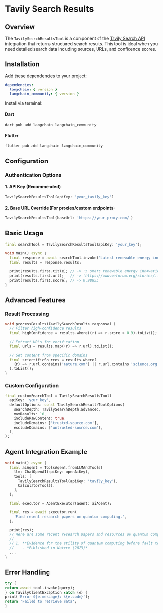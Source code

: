 # Tavily Search Results

## Overview
The `TavilySearchResultsTool` is a component of the [Tavily Search API](https://tavily.com) integration that returns structured search results. This tool is ideal when you need detailed search data including sources, URLs, and confidence scores.

## Installation

Add these dependencies to your project:
```yaml
dependencies:
  langchain: { version }
  langchain_community: { version }
```  

Install via terminal:

#### Dart
```bash
dart pub add langchain langchain_community
```

#### Flutter
```bash
flutter pub add langchain langchain_community
```

## Configuration

### Authentication Options

#### 1. API Key (Recommended)
```dart
TavilySearchResultsTool(apiKey: 'your_tavily_key')
```

#### 2. Base URL Override (For proxies/custom endpoints)
```dart
TavilySearchResultsTool(baseUrl: 'https://your-proxy.com/')
```

## Basic Usage

```dart
final searchTool = TavilySearchResultsTool(apiKey: 'your_key');

void main() async {
  final response = await searchTool.invoke('Latest renewable energy innovations');
  final results = response.results;
  
  print(results.first.title); // -> '5 smart renewable energy innovations...'
  print(results.first.url);   // -> 'https://www.weforum.org/stories/...'
  print(results.first.score); // -> 0.98855
}
```

## Advanced Features

### Result Processing
```dart
void processResults(TavilySearchResults response) {
  // Filter high-confidence results
  final highConfidence = results.where((r) => r.score > 0.9).toList();

  // Extract URLs for verification
  final urls = results.map((r) => r.url).toList();

  // Get content from specific domains
  final scientificSources = results.where(
    (r) => r.url.contains('nature.com') || r.url.contains('science.org'),
  ).toList();
}
```

### Custom Configuration
```dart
final customSearchTool = TavilySearchResultsTool(
  apiKey: 'your_key',
  defaultOptions: const TavilySearchResultsToolOptions(
    searchDepth: TavilySearchDepth.advanced,
    maxResults: 10,
    includeRawContent: true,
    includeDomains: ['trusted-source.com'],
    excludeDomains: ['untrusted-source.com'],
  ),
);
```

## Agent Integration Example

```dart
void main() async {
  final aiAgent = ToolsAgent.fromLLMAndTools(
    llm: ChatOpenAI(apiKey: openAiKey),
    tools: [
      TavilySearchResultsTool(apiKey: 'tavily_key'),
      CalculatorTool(),
    ],
  );

  final executor = AgentExecutor(agent: aiAgent);

  final res = await executor.run(
    'Find recent research papers on quantum computing.',
  );

  print(res);
  // Here are some recent research papers and resources on quantum computing:
  // 
  // 1. **Evidence for the utility of quantum computing before fault tolerance**  
  //    - *Published in Nature (2023)*  
  ...
}
```

## Error Handling

```dart
try {
return await tool.invoke(query);
} on TavilyClientException catch (e) {
print('Error ${e.message}: ${e.code}');
return 'Failed to retrieve data';
}
```